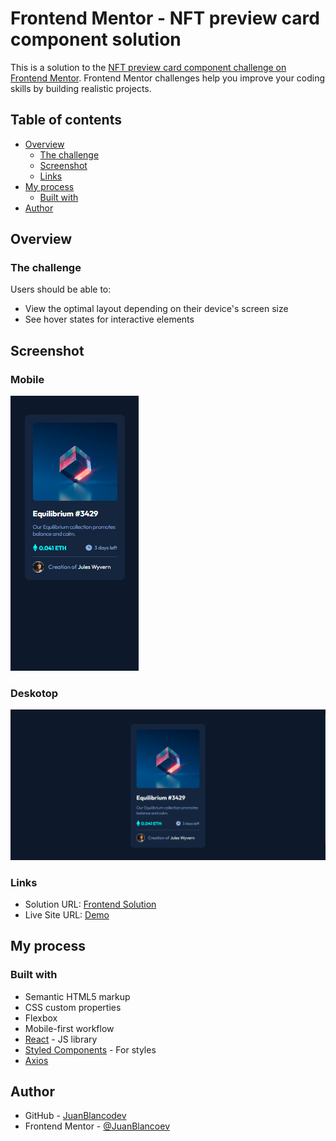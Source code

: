 # Frontend Mentor - NFT preview card component solution

This is a solution to the [NFT preview card component challenge on Frontend Mentor](https://www.frontendmentor.io/challenges/nft-preview-card-component-SbdUL_w0U). Frontend Mentor challenges help you improve your coding skills by building realistic projects. 

## Table of contents

- [Overview](#overview)
  - [The challenge](#the-challenge)
  - [Screenshot](#screenshot)
  - [Links](#links)
- [My process](#my-process)
  - [Built with](#built-with)
- [Author](#author)

## Overview

### The challenge

Users should be able to:

- View the optimal layout depending on their device's screen size
- See hover states for interactive elements

## Screenshot

### Mobile
![Mobile](./screenshots/mobile.png)

### Deskotop
![Desktop](./screenshots/desktop.png)

### Links

- Solution URL: [Frontend Solution](https://www.frontendmentor.io/solutions/nft-preview-card-component-8psnvPTRP-)
- Live Site URL: [Demo](https://juanblancodev.github.io/nft-preview-card-component/)

## My process

### Built with

- Semantic HTML5 markup
- CSS custom properties
- Flexbox
- Mobile-first workflow
- [React](https://reactjs.org/) - JS library
- [Styled Components](https://styled-components.com/) - For styles
- [Axios](https://axios-http.com/)

## Author

- GitHub - [JuanBlancodev](https://github.com/JuanBlancodev)
- Frontend Mentor - [@JuanBlancoev](https://www.frontendmentor.io/profile/JuanBlancodev)
